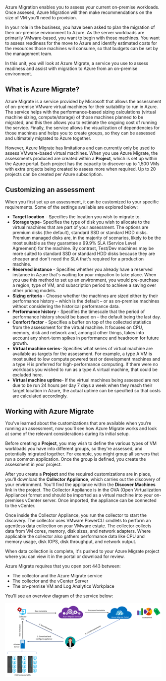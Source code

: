 Azure Migration enables you to assess your current on-premise workloads. Once assesed, Azure Migration will then make recommendations on the size of VM you'll need to provision.

In your role in the business, you have been asked to plan the migration of their on-premise environment to Azure. As the server workloads are primarily VMware-based, you want to begin with those machines. You want to assess readiness for the move to Azure and identify estimated costs for the resources those machines will consume, so that budgets can be set by the management team.

In this unit, you will look at Azure Migrate, a service you use to assess readiness and assist with migration to Azure from an on-premise environment.

## What is Azure Migrate?

Azure Migrate is a service provided by Microsoft that allows the assessment of on-premise VMware virtual machines for their suitability to run in Azure. The service helps with the performance-based sizing calculations (virtual machine sizing, compute/storage) of those machines planned to be migrated, and this then allows you to estimate the ongoing cost of running the service. Finally, the service allows the visualization of dependencies for those machines and helps you to create groups, so they can be assessed and ultimately migrated to Azure together.

However, Azure Migrate has limitations and can currently only be used to assess VMware-based virtual machines. When you use Azure Migrate, the assessments produced are created within a **Project**, which is set up within the Azure portal. Each project has the capacity to discover up to 1,500 VMs with extra projects being created to assess more when required. Up to 20 projects can be created per Azure subscription.

## Customizing an assessment

When you first set up an assessment, it can be customized to your specific requirements. Some of the settings available are explored below:

- **Target location** - Specifies the location you wish to migrate to.
- **Storage type**- Specifies the type of disk you wish to allocate to the virtual machines that are part of your assessment. The options are premium disks (the default), standard SSD or standard HDD disks. Premium managed disks are, in the majority of scenarios, likely to be the most suitable as they guarantee a 99.9% SLA (Service Level Agreement) for the machine. By contrast, Test/Dev machines may be more suited to standard SSD or standard HDD disks because they are cheaper and don't need the SLA that's required for a production machine.
- **Reserved instance** - Specifies whether you already have a reserved instance in Azure that's waiting for your migration to take place. When you use this method to set up an environment, you would pre-purchase a region, type of VM, and subscription period to achieve a saving over other pricing models.
- **Sizing criteria** - Choose whether the machines are sized either by their performance history – which is the default – or as on-premise machines without considering the historical performance data.
- **Performance history** - Specifies the timescale that the period of performance history should be based on – the default being the last day.
- **Comfort factor** - Specifies a buffer on top of the collected statistics from the assessment for the virtual machine. It focuses on CPU, memory, disk and network and, amongst other things, takes into account any short-term spikes in performance and headroom for future growth.
- **Virtual machine series**- Specifies what series of virtual machine are available as targets for the assessment. For example, a type A VM is most suited to low compute powered test or development machines and a type H is preferred for high-performance computing. If there were no workloads you wished to run as a type A virtual machine, that could be excluded here.
- **Virtual machine uptime**- If the virtual machines being assessed are not due to be run 24 hours per day 7 days a week when they reach their target location in Azure, the actual uptime can be specified so that costs are calculated accordingly.

## Working with Azure Migrate

You've learned about the customizations that are available when you're running an assessment, now you'll see how Azure Migrate works and look at some of the relevant considerations during its initial setup.

Before creating a **Project**, you may wish to define the various types of VM workloads you have into different groups, so they're assessed, and potentially migrated together. For example, you might group all servers that run a common application. Once the group is defined, you create the assessment in your project.

After you create a **Project** and the required customizations are in place, you'll download the **Collector Appliance**, which carries out the discovery of your environment. You'll find the appliance within the **Discover Machines** link in the project. The Collector Appliance is in the OVA (Open Virtualization Appliance) format and should be imported as a virtual machine into your on-premises vCenter server. Once imported, the appliance can be connected to the vCenter.

Once inside the Collector Appliance, you run the collector to start the discovery. The collector uses VMware PowerCLI cmdlets to perform an agentless data collection on your VMware estate. The collector collects data from VM cores, memory, disk sizes, and network adapters. Where applicable the collector also gathers performance data like CPU and memory usage, disk IOPS, disk throughput, and network output.

When data collection is complete, it's pushed to your Azure Migrate project where you can view it in the portal or download for review.

Azure Migrate requires that you open port 443 between:
- The collector and the Azure Migrate service
- The collector and the vCenter Server
- The on-premise VM and Log Analytics Workplace

You'll see an overview diagram of the service below:

<!-- TODO: Insert picture similar to this, Azure Migrate Architecture -->

![Azure Migrate Architecture](../media/1Azuremigrate-architecture.png)